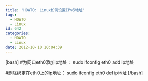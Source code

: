 ```yaml
---
title: 'HOWTO: Linux如何设置IPv6地址'
tags:
  - HOWTO
  - Linux
id: 642
categories:
  - HOWTO
  - Linux
date: 2012-10-10 10:04:39
---
```


[bash]
#为网口eth0添加ip地址：
sudo ifconfig eth0 add ip地址

#删除绑定在eth0上的ip地址：
sudo ifconfig eth0 del ip地址
[/bash] 